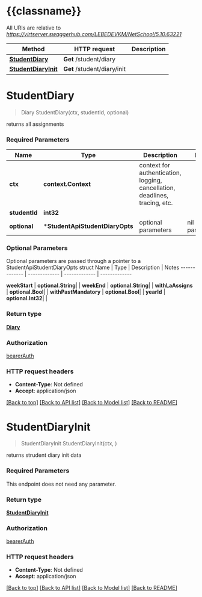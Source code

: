 # {{classname}}

All URIs are relative to *https://virtserver.swaggerhub.com/LEBEDEVKM/NetSchool/5.10.63221*

Method | HTTP request | Description
------------- | ------------- | -------------
[**StudentDiary**](StudentApi.md#StudentDiary) | **Get** /student/diary | 
[**StudentDiaryInit**](StudentApi.md#StudentDiaryInit) | **Get** /student/diary/init | 

# **StudentDiary**
> Diary StudentDiary(ctx, studentId, optional)


returns all assignments

### Required Parameters

Name | Type | Description  | Notes
------------- | ------------- | ------------- | -------------
 **ctx** | **context.Context** | context for authentication, logging, cancellation, deadlines, tracing, etc.
  **studentId** | **int32**|  | 
 **optional** | ***StudentApiStudentDiaryOpts** | optional parameters | nil if no parameters

### Optional Parameters
Optional parameters are passed through a pointer to a StudentApiStudentDiaryOpts struct
Name | Type | Description  | Notes
------------- | ------------- | ------------- | -------------

 **weekStart** | **optional.String**|  | 
 **weekEnd** | **optional.String**|  | 
 **withLaAssigns** | **optional.Bool**|  | 
 **withPastMandatory** | **optional.Bool**|  | 
 **yearId** | **optional.Int32**|  | 

### Return type

[**Diary**](Diary.md)

### Authorization

[bearerAuth](../README.md#bearerAuth)

### HTTP request headers

 - **Content-Type**: Not defined
 - **Accept**: application/json

[[Back to top]](#) [[Back to API list]](../README.md#documentation-for-api-endpoints) [[Back to Model list]](../README.md#documentation-for-models) [[Back to README]](../README.md)

# **StudentDiaryInit**
> StudentDiaryInit StudentDiaryInit(ctx, )


returns strudent diary init data

### Required Parameters
This endpoint does not need any parameter.

### Return type

[**StudentDiaryInit**](studentDiaryInit.md)

### Authorization

[bearerAuth](../README.md#bearerAuth)

### HTTP request headers

 - **Content-Type**: Not defined
 - **Accept**: application/json

[[Back to top]](#) [[Back to API list]](../README.md#documentation-for-api-endpoints) [[Back to Model list]](../README.md#documentation-for-models) [[Back to README]](../README.md)

